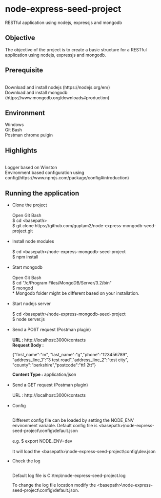 # node-express-seed-project
RESTful application using nodejs, expressjs and mongodb

<h2>Objective</h2>

The objective of the project is to create a basic structure for a RESTful application using nodejs, expressjs and mongodb.

<h2>Prerequisite</h2>
<br>
Download and install nodejs (https://nodejs.org/en/)
<br>
Download and install mongodb (https://www.mongodb.org/downloads#production)

<h2>Environment</h2>

Windows
<br>
Git Bash
<br>
Postman chrome pulgin

<h2>Highlights</h2>

<br>
Logger based on Winston
<br>
Environment based configuration using config(https://www.npmjs.com/package/config#introduction)


<h2>Running the application</h2>

<ul>
<li>Clone the project</li>
<br>
Open Git Bash
<br>
$ cd &lt;basepath&gt;
<br>
$ git clone https://github.com/guptam2/node-express-mongodb-seed-project.git
<br>
<br>
<li>Install node modules</li>
<br>
$ cd &lt;basepath&gt;/node-express-mongodb-seed-project
<br>
$ npm install
<br>
<br>
<li>Start mongodb</li>
<br>
Open Git Bash
<br>
$ cd "/c/Program Files/MongoDB/Server/3.2/bin"
<br>
$ mongod
<br>
* Mongodb folder might be different based on your installation.
<br>
<br>
<li>Start nodejs server</li>
<br>
$ cd &lt;basepath&gt;/node-express-mongodb-seed-project
<br>
$ node server.js
<br>
<br>
<li>Send a POST request (Postman plugin)</li>
<br>
<b>URL :</b> http://localhost:3000/contacts
<br>
<b>Request Body :</b> <p>{"first_name":"m", "last_name":"g","phone":"123456789", "address_line_1":"3 test road","address_line_2":"test city", "county":"berkshire","postcode":"tt1 2tt"}</p>
<b>Content Type :</b> application/json
<br>
<br>

<li>Send a GET request  (Postman plugin)</li>
<br>
URL : http://localhost:3000/contacts
<br>
<br>
<li>Config</li>
<br>
<p>
Different config file can be loaded by setting the NODE_ENV environment variable. Default config file is &lt;basepath&gt;\node-express-seed-project\config\default.json
<br>
<br>
e.g. $ export NODE_ENV=dev  
<br>
<br>
It will load the &lt;basepath&gt;\node-express-seed-project\config\dev.json
</p>

<li>Check the log</li>
<br>
<p>Default log file is C:\tmp\node-express-seed-project.log</p>
<p>
To change the log file location modify the &lt;basepath&gt;\node-express-seed-project\config\default.json. 
</p>
</ul>



